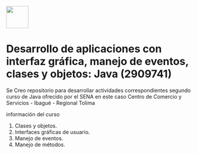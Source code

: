 <img src="https://certificadossena.net/wp-content/uploads/2022/10/logo-sena-naranja-png-2022.png" width="60" height="60">

<h1 aling="center">Desarrollo de aplicaciones con interfaz  gráfica, manejo de eventos, clases y objetos: Java (2909741)</h1>
Se Creo repositorio para desarrollar actividades correspondientes segundo curso de Java ofrecido por el SENA en este caso Centro de Comercio y Servicios - Ibagué - Regional Tolima  

información del curso   
1. Clases y objetos.
2. Interfaces gráficas de usuario.
3. Manejo de eventos.
4. Manejo de métodos.

